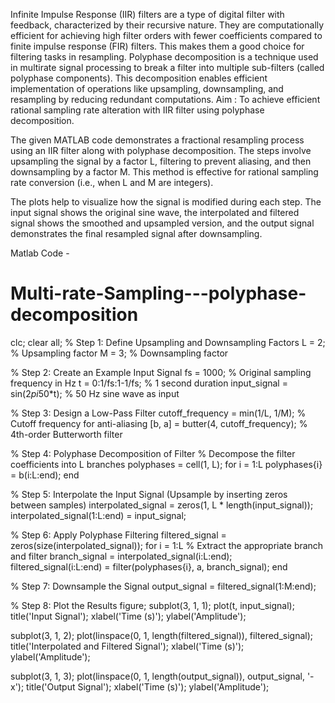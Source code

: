 Infinite Impulse Response (IIR) filters are a type of digital filter with feedback, characterized by their recursive nature. They are computationally efficient for achieving high filter orders with fewer coefficients compared to finite impulse response (FIR) filters. This makes them a good choice for filtering tasks in resampling.
Polyphase decomposition is a technique used in multirate signal processing to break a filter into multiple sub-filters (called polyphase components). This decomposition enables efficient implementation of operations like upsampling, downsampling, and resampling by reducing redundant computations.
Aim : To achieve efficient rational sampling rate alteration with IIR filter using polyphase decomposition. 

The given MATLAB code demonstrates a fractional resampling process using an IIR filter along with polyphase decomposition. The steps involve upsampling the signal by a factor L, filtering to prevent aliasing, and then downsampling by a factor M. This method is effective for rational sampling rate conversion (i.e., when L and M are integers).

The plots help to visualize how the signal is modified during each step. The input signal shows the original sine wave, the interpolated and filtered signal shows the smoothed and upsampled version, and the output signal demonstrates the final resampled signal after downsampling.

Matlab Code -

# Multi-rate-Sampling---polyphase-decomposition

clc;
clear all;
% Step 1: Define Upsampling and Downsampling Factors
L = 2; % Upsampling factor
M = 3; % Downsampling factor

% Step 2: Create an Example Input Signal
fs = 1000;                                         % Original sampling frequency in Hz
t = 0:1/fs:1-1/fs;                              % 1 second duration
input_signal = sin(2*pi*50*t);        % 50 Hz sine wave as input

% Step 3: Design a Low-Pass Filter
cutoff_frequency = min(1/L, 1/M);        % Cutoff frequency for anti-aliasing
[b, a] = butter(4, cutoff_frequency);     % 4th-order Butterworth filter

% Step 4: Polyphase Decomposition of Filter
% Decompose the filter coefficients into L  branches
polyphases = cell(1, L);
for i = 1:L
    polyphases{i} = b(i:L:end);
end

% Step 5: Interpolate the Input Signal (Upsample by inserting zeros between samples)
interpolated_signal = zeros(1, L * length(input_signal));
interpolated_signal(1:L:end) = input_signal;

% Step 6: Apply Polyphase Filtering
filtered_signal = zeros(size(interpolated_signal));
for i = 1:L
    % Extract the appropriate branch and filter
    branch_signal = interpolated_signal(i:L:end);
    filtered_signal(i:L:end) = filter(polyphases{i}, a, branch_signal);
end

% Step 7: Downsample the Signal
output_signal = filtered_signal(1:M:end);

% Step 8: Plot the Results
figure;
subplot(3, 1, 1);
plot(t, input_signal);
title('Input Signal');
xlabel('Time (s)');
ylabel('Amplitude');

subplot(3, 1, 2);
plot(linspace(0, 1, length(filtered_signal)), filtered_signal);
title('Interpolated and Filtered Signal');
xlabel('Time (s)');
ylabel('Amplitude');

subplot(3, 1, 3);
plot(linspace(0, 1, length(output_signal)), output_signal, '-x');
title('Output Signal');
xlabel('Time (s)');
ylabel('Amplitude');

